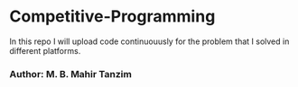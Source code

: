 # Competitive-Programming

In this repo I will upload code continuouusly for the problem that I solved in different platforms.

### Author: M. B. Mahir Tanzim
